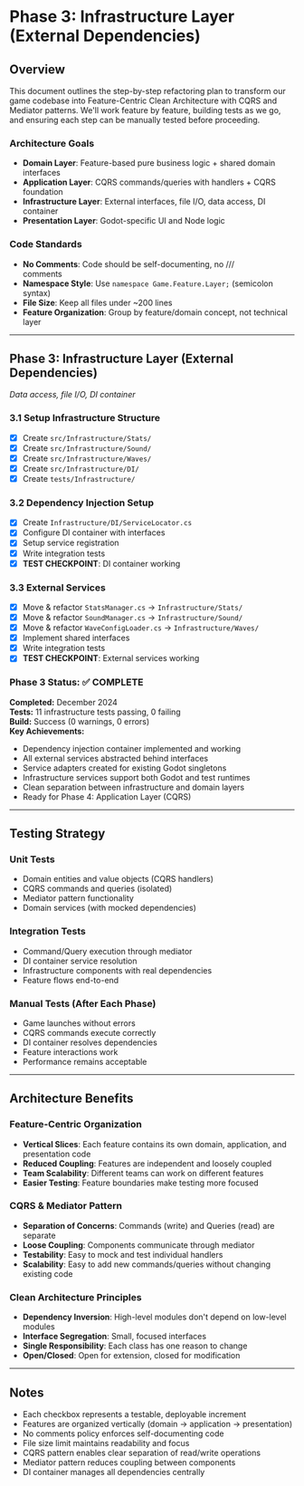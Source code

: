 # Phase 3: Infrastructure Layer (External Dependencies)

## Overview
This document outlines the step-by-step refactoring plan to transform our game codebase into Feature-Centric Clean Architecture with CQRS and Mediator patterns. We'll work feature by feature, building tests as we go, and ensuring each step can be manually tested before proceeding.

### Architecture Goals
- **Domain Layer**: Feature-based pure business logic + shared domain interfaces
- **Application Layer**: CQRS commands/queries with handlers + CQRS foundation
- **Infrastructure Layer**: External interfaces, file I/O, data access, DI container
- **Presentation Layer**: Godot-specific UI and Node logic

### Code Standards
- **No Comments**: Code should be self-documenting, no /// <summary> comments
- **Namespace Style**: Use `namespace Game.Feature.Layer;` (semicolon syntax)
- **File Size**: Keep all files under ~200 lines
- **Feature Organization**: Group by feature/domain concept, not technical layer

---

## Phase 3: Infrastructure Layer (External Dependencies)
*Data access, file I/O, DI container*

### 3.1 Setup Infrastructure Structure
- [x] Create `src/Infrastructure/Stats/`
- [x] Create `src/Infrastructure/Sound/`
- [x] Create `src/Infrastructure/Waves/`
- [x] Create `src/Infrastructure/DI/`
- [x] Create `tests/Infrastructure/`

### 3.2 Dependency Injection Setup
- [x] Create `Infrastructure/DI/ServiceLocator.cs`
- [x] Configure DI container with interfaces
- [x] Setup service registration
- [x] Write integration tests
- [x] **TEST CHECKPOINT**: DI container working

### 3.3 External Services
- [x] Move & refactor `StatsManager.cs` → `Infrastructure/Stats/`
- [x] Move & refactor `SoundManager.cs` → `Infrastructure/Sound/`
- [x] Move & refactor `WaveConfigLoader.cs` → `Infrastructure/Waves/`
- [x] Implement shared interfaces
- [x] Write integration tests
- [x] **TEST CHECKPOINT**: External services working

### Phase 3 Status: ✅ COMPLETE
**Completed:** December 2024  
**Tests:** 11 infrastructure tests passing, 0 failing  
**Build:** Success (0 warnings, 0 errors)  
**Key Achievements:**
- Dependency injection container implemented and working
- All external services abstracted behind interfaces
- Service adapters created for existing Godot singletons
- Infrastructure services support both Godot and test runtimes
- Clean separation between infrastructure and domain layers
- Ready for Phase 4: Application Layer (CQRS)

---

## Testing Strategy

### Unit Tests
- Domain entities and value objects (CQRS handlers)
- CQRS commands and queries (isolated)
- Mediator pattern functionality
- Domain services (with mocked dependencies)

### Integration Tests
- Command/Query execution through mediator
- DI container service resolution
- Infrastructure components with real dependencies
- Feature flows end-to-end

### Manual Tests (After Each Phase)
- Game launches without errors
- CQRS commands execute correctly
- DI container resolves dependencies
- Feature interactions work
- Performance remains acceptable

---

## Architecture Benefits

### Feature-Centric Organization
- **Vertical Slices**: Each feature contains its own domain, application, and presentation code
- **Reduced Coupling**: Features are independent and loosely coupled
- **Team Scalability**: Different teams can work on different features
- **Easier Testing**: Feature boundaries make testing more focused

### CQRS & Mediator Pattern
- **Separation of Concerns**: Commands (write) and Queries (read) are separate
- **Loose Coupling**: Components communicate through mediator
- **Testability**: Easy to mock and test individual handlers
- **Scalability**: Easy to add new commands/queries without changing existing code

### Clean Architecture Principles
- **Dependency Inversion**: High-level modules don't depend on low-level modules
- **Interface Segregation**: Small, focused interfaces
- **Single Responsibility**: Each class has one reason to change
- **Open/Closed**: Open for extension, closed for modification

---

## Notes
- Each checkbox represents a testable, deployable increment
- Features are organized vertically (domain → application → presentation)
- No comments policy enforces self-documenting code
- File size limit maintains readability and focus
- CQRS pattern enables clear separation of read/write operations
- Mediator pattern reduces coupling between components
- DI container manages all dependencies centrally
